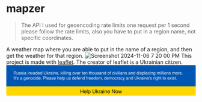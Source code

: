 # mapzer

> The API I used for geoencoding rate limits one request per 1 second please follow the rate limits, also you have to put in a region name, not specific coordinates.

A weather map where you are able to put in the name of a region, and then get the weather for that region.
![Screenshot 2024-11-06 7 20 00 PM](https://github.com/user-attachments/assets/64a6eb5e-9dc8-4910-8ac2-884111c0d9a1)
This project is made with [leaflet](https://leafletjs.com/).
The creator of leaflet is a Ukrainian citizen.
![Screenshot 2024-11-06 7 20 00 PM](https://raw.githubusercontent.com/vshymanskyy/StandWithUkraine/main/banner2-no-action.svg)
